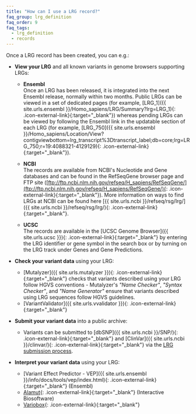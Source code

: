 ```yaml
---
title: "How can I use a LRG record?"
faq_group: lrg_definition
faq_order: 9
faq_tags:
  - lrg_definition
  - records
---
```


Once a LRG record has been created, you can e.g.:  

* **View your LRG** and all known variants in genome browsers supporting LRGs:

  * **Ensembl**  
    Once an LRG has been released, it is integrated into the next Ensembl release, normally within two months. Public LRGs can be viewed in a set of dedicated pages (for example, [LRG_1]({{ site.urls.ensembl }}/Homo_sapiens/LRG/Summary?lrg=LRG_1){: .icon-external-link}{:target="_blank"}) whereas pending LRGs can be viewed by following the Ensembl link in the updatable section of each LRG (for example, [LRG_750]({{ site.urls.ensembl }}/Homo_sapiens/Location/View?contigviewbottom=lrg_transcript%3Dtranscript_label;db=core;lrg=LRG_750;r=19:4088321-4129129){: .icon-external-link}{:target="_blank"}).  

  * **NCBI**  
    The records are available from NCBI's Nucleotide and Gene databases and can be found in the RefSeqGene browser page and FTP site ([ftp://ftp.ncbi.nlm.nih.gov/refseq/H_sapiens/RefSeqGene/](ftp://ftp.ncbi.nlm.nih.gov/refseq/H_sapiens/RefSeqGene/){: .icon-external-link}{:target="_blank"}). More information on ways to find LRGs at NCBI can be found here [{{ site.urls.ncbi }}/refseq/rsg/lrg/]({{ site.urls.ncbi }}/refseq/rsg/lrg/){: .icon-external-link}{:target="_blank"}.  

  * **UCSC**  
    The records are available in the [UCSC Genome Browser]({{ site.urls.ucsc }}){: .icon-external-link}{:target="_blank"} by entering the LRG identifier or gene symbol in the search box or by turning on the LRG track under Genes and Gene Predictions.  

* **Check your variant data** using your LRG:

  * [Mutalyzer]({{ site.urls.mutalyzer }}){: .icon-external-link}{:target="_blank"} checks that variants described using your LRG follow HGVS conventions - Mutalyzer's *"Name Checker"*, *"Syntax Checker"*, and *"Name Generator"* ensure that variants described using LRG sequences follow HGVS guidelines.
  * [VariantValidator]({{ site.urls.vvalidator }}){: .icon-external-link}{:target="_blank"}

* **Submit your variant data** into a public archive:

  * Variants can be submitted to [dbSNP]({{ site.urls.ncbi }}/SNP/){: .icon-external-link}{:target="_blank"} and [ClinVar]({{ site.urls.ncbi }}/clinvar/){: .icon-external-link}{:target="_blank"} via the [LRG submission process](/documentation/submit-variants).  

* **Interpret your variant data** using your LRG:

  * [Variant Effect Predictor - VEP]({{ site.urls.ensembl }}/info/docs/tools/vep/index.html){: .icon-external-link}{:target="_blank"} (Ensembl)
  * [Alamut](http://www.interactive-biosoftware.com/){: .icon-external-link}{:target="_blank"} (Interactive Biosoftware)
  * [Variobox](http://bioinformatics.ua.pt/software/variobox/){: .icon-external-link}{:target="_blank"}
